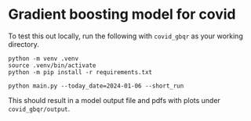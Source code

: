 # Gradient boosting model for covid

To test this out locally, run the following with `covid_gbqr` as your working directory.

```
python -m venv .venv
source .venv/bin/activate
python -m pip install -r requirements.txt

python main.py --today_date=2024-01-06 --short_run
```

This should result in a model output file and pdfs with plots under `covid_gbqr/output`.
